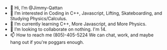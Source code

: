 - 👋 Hi, I’m @Jimmy-Qattan
- 👀 I’m interested in Coding in C++, Javascript, Lifting, Skateboarding, and Studying Physics/Calculus.
- 🌱 I’m currently learning C++, More Javascript, and More Physics.
- 💞️ I’m looking to collaborate on nothing. I'm 14.
- 📫 How to reach me (805)-405-5224 We can chat, work, and maybe hang out if you're poggars enough.

<!---
Jimmy-Qattan/Jimmy-Qattan is a ✨ special ✨ repository because its `README.md` (this file) appears on your GitHub profile.
You can click the Preview link to take a look at your changes.
--->
